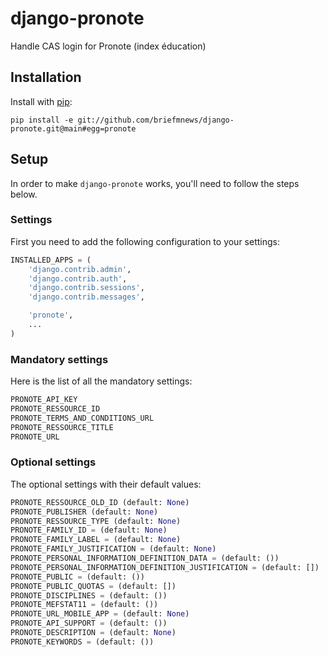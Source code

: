 # django-pronote
Handle CAS login for Pronote (index éducation)

## Installation
Install with [pip](https://pypi.org/):
```
pip install -e git://github.com/briefmnews/django-pronote.git@main#egg=pronote
```

## Setup
In order to make `django-pronote` works, you'll need to follow the steps below.

### Settings
First you need to add the following configuration to your settings:

```python
INSTALLED_APPS = (
    'django.contrib.admin',
    'django.contrib.auth',
    'django.contrib.sessions',
    'django.contrib.messages',

    'pronote',
    ...
)
```

### Mandatory settings
Here is the list of all the mandatory settings:
```python
PRONOTE_API_KEY
PRONOTE_RESSOURCE_ID
PRONOTE_TERMS_AND_CONDITIONS_URL
PRONOTE_RESSOURCE_TITLE
PRONOTE_URL
```

### Optional settings
The optional settings with their default values:
```python
PRONOTE_RESSOURCE_OLD_ID (default: None)
PRONOTE_PUBLISHER (default: None)
PRONOTE_RESSOURCE_TYPE (default: None)
PRONOTE_FAMILY_ID = (default: None)
PRONOTE_FAMILY_LABEL = (default: None)
PRONOTE_FAMILY_JUSTIFICATION = (default: None)
PRONOTE_PERSONAL_INFORMATION_DEFINITION_DATA = (default: ())
PRONOTE_PERSONAL_INFORMATION_DEFINITION_JUSTIFICATION = (default: [])
PRONOTE_PUBLIC = (default: ())
PRONOTE_PUBLIC_QUOTAS = (default: [])
PRONOTE_DISCIPLINES = (default: ())
PRONOTE_MEFSTAT11 = (default: ())
PRONOTE_URL_MOBILE_APP = (default: None)
PRONOTE_API_SUPPORT = (default: ())
PRONOTE_DESCRIPTION = (default: None)
PRONOTE_KEYWORDS = (default: ())
```